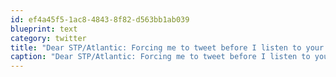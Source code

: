 ```yaml
---
id: ef4a45f5-1ac8-4843-8f82-d563bb1ab039
blueprint: text
category: twitter
title: "Dear STP/Atlantic: Forcing me to tweet before I listen to your new single is not how this thing works. If its really that good, I'll tweet"
caption: "Dear STP/Atlantic: Forcing me to tweet before I listen to your new single is not how this thing works. If its really that good, I'll tweet"
---
```

